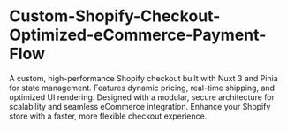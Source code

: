 # Custom-Shopify-Checkout-Optimized-eCommerce-Payment-Flow
A custom, high-performance Shopify checkout built with Nuxt 3 and Pinia for state management. Features dynamic pricing, real-time shipping, and optimized UI rendering. Designed with a modular, secure architecture for scalability and seamless eCommerce integration. Enhance your Shopify store with a faster, more flexible checkout experience.
